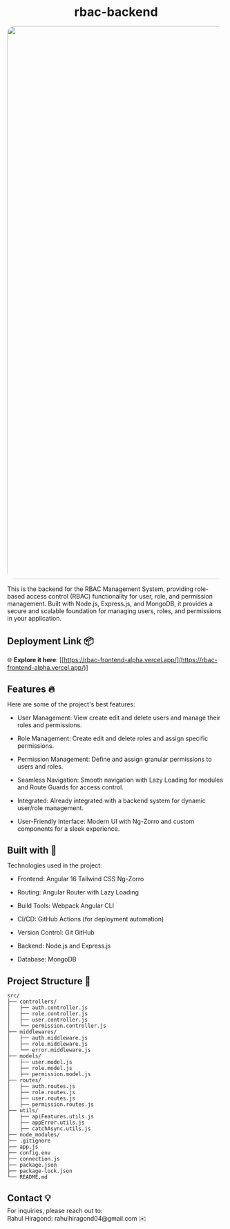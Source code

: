 <h1 align="center" id="title" style="margin-bottom: 1rem">rbac-backend</h1>

<p align="center"><img src="https://socialify.git.ci/rahul4507/rbac-backend/image?name=1&owner=1&pattern=Solid&theme=Light&amp;descriptionEditable=A%20secure%20app%20with%20role-based%20access%20control%2C%20built%20using%20Angular%2016%2C%20Ng-Zorro%2C%20Tailwind%20CSS%2C%20Node.js%2C%20Express.js%2C%20and%20MongoDB%2C%20featuring%20lazy%20loading%20and%20GitHub%20Actions%20for%20automated%20deployment.&amp;name=1&amp;owner=1&amp;pattern=Solid&amp;theme=Light" alt="project-image" style="border-radius: 1rem; width: 80rem"></p>

<p id="description">This is the backend for the RBAC Management System, providing role-based access control (RBAC) functionality for user, role, and permission management. Built with Node.js, Express.js, and MongoDB, it provides a secure and scalable foundation for managing users, roles, and permissions in your application.</p>

<h2 style="margin-bottom: 0.5rem">Deployment Link 📦</h2>

🌐 **Explore it here**: [[https://rbac-frontend-alpha.vercel.app/](https://rbac-frontend-alpha.vercel.app/)]
<h2 style="margin-bottom: 0.5rem">Features 🔥</h2>

Here are some of the project's best features:

- User Management: View create edit and delete users and manage their roles and permissions.

- Role Management: Create edit and delete roles and assign specific permissions.

- Permission Management: Define and assign granular permissions to users and roles.

- Seamless Navigation: Smooth navigation with Lazy Loading for modules and Route Guards for access control.

- Integrated: Already integrated with a backend system for dynamic user/role management.

- User-Friendly Interface: Modern UI with Ng-Zorro and custom components for a sleek experience.

<h2 style="margin-bottom: 0.5rem">Built with 🚀</h2>

Technologies used in the project:

- Frontend: Angular 16 Tailwind CSS Ng-Zorro

- Routing: Angular Router with Lazy Loading

- Build Tools: Webpack Angular CLI

- CI/CD: GitHub Actions (for deployment automation)

- Version Control: Git GitHub

- Backend: Node.js and Express.js

- Database: MongoDB

<h2 style="margin-bottom: 0.5rem">Project Structure 📁</h2>

```
src/
├── controllers/
│   ├── auth.controller.js
│   ├── role.controller.js
│   ├── user.controller.js
│   └── permission.controller.js
├── middlewares/
│   ├── auth.middleware.js
│   ├── role.middleware.js
│   └── error.middleware.js
├── models/
│   ├── user.model.js
│   ├── role.model.js
│   ├── permission.model.js
├── routes/
│   ├── auth.routes.js
│   ├── role.routes.js
│   ├── user.routes.js
│   ├── permission.routes.js
├── utils/
│   ├── apiFeatures.utils.js
│   ├── appError.utils.js
│   ├── catchAsync.utils.js
├── node_modules/
├── .gitignore
├── app.js
├── config.env
├── connection.js
├── package.json
├── package-lock.json
└── README.md
```

<h2 style="margin-bottom: 0.5rem">Contact 💡</h2> 
For inquiries, please reach out to:
<br>
Rahul Hiragond: rahulhiragond04@gmail.com ✉️
